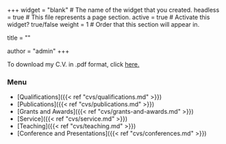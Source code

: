 +++
widget = "blank"  # The name of the widget that you created.
headless = true  # This file represents a page section.
active = true  # Activate this widget? true/false
weight = 1  # Order that this section will appear in.

title = ""

author = "admin"
+++

To download my C.V. in .pdf format, click [here.](pdfs/KenBenoitCV.pdf)

### Menu

- [Qualifications]({{< ref "cvs/qualifications.md" >}})
- [Publications]({{< ref "cvs/publications.md" >}})
- [Grants and Awards]({{< ref "cvs/grants-and-awards.md" >}})
- [Service]({{< ref "cvs/service.md" >}})
- [Teaching]({{< ref "cvs/teaching.md" >}})
- [Conference and Presentations]({{< ref "cvs/conferences.md" >}})
